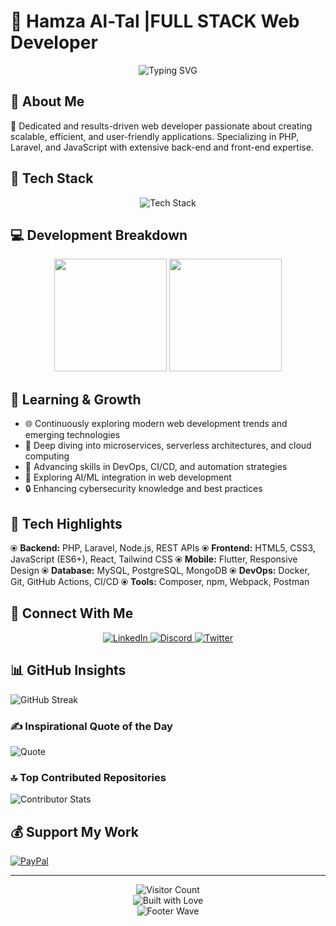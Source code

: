 # 👋 Hamza Al-Tal |FULL STACK Web Developer

<div align="center">
  <img src="https://readme-typing-svg.demolab.com?font=Fira+Code&pause=1000&color=00F7F7&center=true&width=800&lines=🚀+Passionate+Web+Developer;🔧+PHP+%7C+Laravel+%7C+JavaScript+Specialist;✨+Clean+Code+Enthusiast+%26+Tech+Innovator" alt="Typing SVG" />
</div>

## 🌟 About Me


🚀 Dedicated and results-driven web developer passionate about creating scalable, efficient, and user-friendly applications. Specializing in PHP, Laravel, and JavaScript with extensive back-end and front-end expertise.

## 🔧 Tech Stack

<div align="center">
  <img src="https://skillicons.dev/icons?i=php,laravel,js,html,css,mysql,flutter,git,nodejs,wordpress,react,tailwind,docker&perline=7" alt="Tech Stack" />
</div>

## 💻 Development Breakdown

<div align="center">
  <img height="180em" src="https://github-readme-stats.vercel.app/api?username=hamzatal&show_icons=true&theme=tokyonight&include_all_commits=true&count_private=true"/>
  <img height="180em" src="https://github-readme-stats.vercel.app/api/top-langs/?username=hamzatal&layout=compact&langs_count=7&theme=tokyonight"/>
</div>

## 🌱 Learning & Growth

- 🌐 Continuously exploring modern web development trends and emerging technologies
- 🔬 Deep diving into microservices, serverless architectures, and cloud computing
- 🤖 Advancing skills in DevOps, CI/CD, and automation strategies
- 🧠 Exploring AI/ML integration in web development
- 🔒 Enhancing cybersecurity knowledge and best practices

## 🚀 Tech Highlights

⦿ **Backend:** PHP, Laravel, Node.js, REST APIs
⦿ **Frontend:** HTML5, CSS3, JavaScript (ES6+), React, Tailwind CSS
⦿ **Mobile:** Flutter, Responsive Design
⦿ **Database:** MySQL, PostgreSQL, MongoDB
⦿ **DevOps:** Docker, Git, GitHub Actions, CI/CD
⦿ **Tools:** Composer, npm, Webpack, Postman

## 🔗 Connect With Me

<div align="center">
  <a href="https://linkedin.com/in/hamza-tal/" target="_blank">
    <img alt="LinkedIn" src="https://img.shields.io/badge/LinkedIn-0077B5?style=for-the-badge&logo=linkedin&logoColor=white"/>
  </a>
  <a href="https://discord.gg/#1899" target="_blank">
    <img alt="Discord" src="https://img.shields.io/badge/Discord-7289DA?style=for-the-badge&logo=discord&logoColor=white"/>
  </a>
  <a href="https://twitter.com/hamzatal" target="_blank">
    <img alt="Twitter" src="https://img.shields.io/badge/Twitter-1DA1F2?style=for-the-badge&logo=twitter&logoColor=white"/>
  </a>
</div>

## 📊 GitHub Insights

![GitHub Streak](https://github-readme-streak-stats.herokuapp.com/?user=hamzatal&theme=tokyonight)

### ✍️ Inspirational Quote of the Day

![Quote](https://quotes-github-readme.vercel.app/api?type=horizontal&theme=dark)

### 🔝 Top Contributed Repositories

![Contributor Stats](https://github-contributor-stats.vercel.app/api?username=hamzatal&limit=5&theme=tokyonight&combine_all_yearly_contributions=true)

## 💰 Support My Work

[![PayPal](https://img.shields.io/badge/PayPal-Donate-blue?style=for-the-badge&logo=paypal)](https://paypal.me/HamzaTalJo)

---

<div align="center">
  <img src="https://visitcount.itsvg.in/api?id=hamzatal&icon=5&color=6" alt="Visitor Count"/>
  <br>
  <img src="https://forthebadge.com/images/badges/built-with-love.svg" alt="Built with Love"/>
  <br>
  <img src="https://capsule-render.vercel.app/api?type=waving&color=gradient&height=100&section=footer" alt="Footer Wave"/>
</div>
